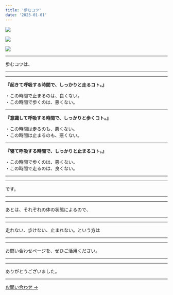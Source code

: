 ```yaml
---
title: '歩むコツ'
date: '2023-01-01'
---
```

![](/images/0.jpg)

![](/images/1.jpg)

![](/images/2.jpg)
***
歩むコツは、
***
***
**『起きて呼吸する時間で、しっかりと走るコト。』**

・この時間で止まるのは、良くない。  
・この時間で歩くのは、悪くない。  

***
**『意識して呼吸する時間で、しっかりと歩くコト。』**

・この時間は走るのも、悪くない。  
・この時間は止まるのも、悪くない。  

***
**『寝て呼吸する時間で、しっかりと止まるコト。』**  

・この時間で歩くのは、悪くない。  
・この時間で走るのは、良くない。

***
***
です。  
***
***
あとは、それぞれの体の状態によるので、  
***
***
走れない、歩けない、止まれない。という方は  
***
***
お問い合わせページを、ぜひご活用ください。  
***
***
ありがとうございました。  
***
[ お問い合わせ → ](https://thebase.in/inquiry/01234567890)

